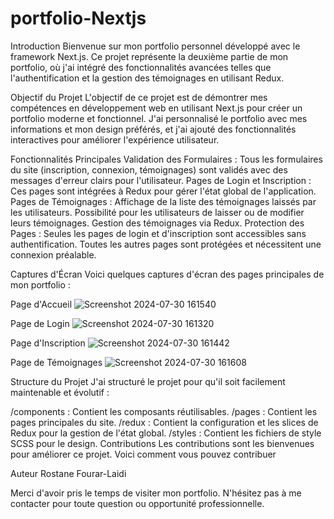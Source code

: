 # portfolio-Nextjs

Introduction
Bienvenue sur mon portfolio personnel développé avec le framework Next.js. Ce projet représente la deuxième partie de mon portfolio, où j'ai intégré des fonctionnalités avancées telles que l'authentification et la gestion des témoignages en utilisant Redux.

Objectif du Projet
L'objectif de ce projet est de démontrer mes compétences en développement web en utilisant Next.js pour créer un portfolio moderne et fonctionnel. J'ai personnalisé le portfolio avec mes informations et mon design préférés, et j'ai ajouté des fonctionnalités interactives pour améliorer l'expérience utilisateur.

Fonctionnalités Principales
Validation des Formulaires : Tous les formulaires du site (inscription, connexion, témoignages) sont validés avec des messages d'erreur clairs pour l'utilisateur.
Pages de Login et Inscription : Ces pages sont intégrées à Redux pour gérer l'état global de l'application.
Pages de Témoignages :
Affichage de la liste des témoignages laissés par les utilisateurs.
Possibilité pour les utilisateurs de laisser ou de modifier leurs témoignages.
Gestion des témoignages via Redux.
Protection des Pages : Seules les pages de login et d'inscription sont accessibles sans authentification. Toutes les autres pages sont protégées et nécessitent une connexion préalable.

Captures d'Écran
Voici quelques captures d'écran des pages principales de mon portfolio :

Page d'Accueil
![Screenshot 2024-07-30 161540](https://github.com/user-attachments/assets/2ae78b90-4581-40b3-8569-76cb0385be0d)


Page de Login
![Screenshot 2024-07-30 161320](https://github.com/user-attachments/assets/e5ec06c8-bbaa-45e5-bd65-56211e61cc31)


Page d'Inscription
![Screenshot 2024-07-30 161442](https://github.com/user-attachments/assets/07389841-6f38-4c7f-bd1b-6bd47579fdcc)

Page de Témoignages
![Screenshot 2024-07-30 161608](https://github.com/user-attachments/assets/4ef86882-c99d-4ee7-a62f-ba084e1bee63)

Structure du Projet
J'ai structuré le projet pour qu'il soit facilement maintenable et évolutif :

/components : Contient les composants réutilisables.
/pages : Contient les pages principales du site.
/redux : Contient la configuration et les slices de Redux pour la gestion de l'état global.
/styles : Contient les fichiers de style SCSS pour le design.
Contributions
Les contributions sont les bienvenues pour améliorer ce projet. Voici comment vous pouvez contribuer 


Auteur
Rostane Fourar-Laidi

Merci d'avoir pris le temps de visiter mon portfolio. N'hésitez pas à me contacter pour toute question ou opportunité professionnelle.
